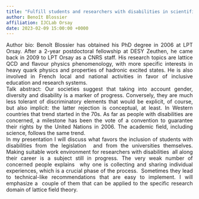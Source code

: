 ```yaml
---
title: "Fulfill students and researchers with disabilities in scientific fields: a lucid hope"
author: Benoît Blossier
affiliation: IJCLab Orsay
date: 2023-02-09 15:00:00 +0000
---
```

<div style="text-align: justify">Author bio: Benoît Blossier has obtained his PhD degree in 2006 at LPT
Orsay. After a 2-year postdoctoral fellowship at DESY Zeuthen,
he came back in 2009 to LPT Orsay as a CNRS staff. His
research topics are lattice QCD and flavour physics
phenomenology, with more specific interests in heavy
quark physics and properties of hadronic excited states.
He is also involved in French local and national activities
in favor of inclusive education and research systems.</div>



<div style="text-align: justify">Talk abstract: Our societies suggest that taking into account gender, diversity and disability is a marker of progress. Conversely, they are much less tolerant of discriminatory elements that would be explicit, of course,
but also implicit: the latter rejection is conceptual, at least. In Western countries that trend started
in the 70s. As far as people with disabilities are concerned, a milestone has been the vote of a
convention to guarantee their rights by the United Nations in 2006. The academic field, including
science, follows the same trend.</div>

<div style="text-align: justify">In my presentation I will discuss what favors the inclusion of students with disabilities from the legislation 
and from the universities themselves. Making suitable work environment for researchers with disabilities 
all along their career is a subject still in progress. The very weak number of concerned people explains 
why one is collecting and sharing individual experiences, which is a crucial phase of the process. 
Sometimes they lead to technical-like recommendations that are easy to implement. I will emphasize a 
couple of them that can be applied to the specific research domain of lattice field theory.</div>
